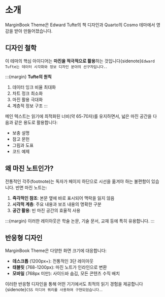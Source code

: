 # 소개

MarginBook Theme은 Edward Tufte의 책 디자인과 Quarto의 Cosmo 테마에서 영감을 받아 만들어졌습니다.

## 디자인 철학

이 테마의 핵심 아이디어는 **마진을 적극적으로 활용**하는 것입니다{sidenote}`Edward Tufte는 데이터 시각화와 정보 디자인 분야의 선구자입니다.`. 

:::{margin}
**Tufte의 원칙**

1. 데이터 잉크 비율 최대화
2. 차트 정크 최소화
3. 마진 활용 극대화
4. 계층적 정보 구조
:::

메인 텍스트는 읽기에 최적화된 너비(약 65-70자)를 유지하면서, 넓은 마진 공간을 다음과 같은 용도로 활용합니다:

- 보충 설명
- 참고 문헌
- 그림과 도표
- 코드 예제

## 왜 마진 노트인가?

전통적인 각주(footnote)는 독자가 페이지 하단으로 시선을 옮겨야 하는 불편함이 있습니다. 반면 마진 노트는:

1. **즉각적인 참조**: 본문 옆에 바로 표시되어 맥락을 잃지 않음
2. **시각적 계층**: 주요 내용과 보조 내용의 명확한 구분
3. **공간 활용**: 빈 마진 공간의 효율적 사용

:::{margin}
이러한 레이아웃은 학술 논문, 기술 문서, 교재 등에 특히 유용합니다.
:::

## 반응형 디자인

MarginBook Theme은 다양한 화면 크기에 대응합니다:

- **데스크톱** (1200px+): 전통적인 3단 레이아웃
- **태블릿** (768-1200px): 마진 노트가 인라인으로 변환
- **모바일** (768px 미만): 사이드바 숨김, 모든 콘텐츠 수직 배치

이러한 반응형 디자인을 통해 어떤 기기에서도 최적의 읽기 경험을 제공합니다{sidenote}`CSS 미디어 쿼리를 사용하여 구현되었습니다.`.